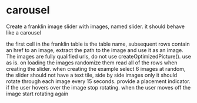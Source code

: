 # carousel

Create a franklin image slider with images, named slider. it should behave like a carousel

the first cell in the franklin table is the table name, subsequent rows contain an href to an image, extract the path to the image and use it as an image.  The images are fully qualified urls, do not use  createOptimizedPicture(). use as is.
on loading the images randomize them
read all of the rows when creating the slider. when creating the example select 6 images at random, the slider should not have a text tile, side by side images only
it should rotate through each image every 15 seconds. provide a placement indicator. if the user hovers over the image stop rotating. when the user moves off the image start rotating again
